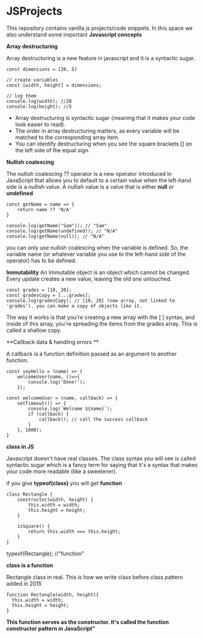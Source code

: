 # JSProjects
This repository contains vanilla js projects/code snippets. In this space we also understand some important **Javascript concepts**

**Array destructuring**

Array destructuring is a new feature in javascript and it is a syntactic sugar.

```
const dimensions = [20, 5]

// create variables
const [width, height] = dimensions;

// log them
console.log(width); //20
console.log(height); //5
```


* Array destructuring is syntactic sugar (meaning that it makes your code look easier to read).
* The order in array destructuring matters, as every variable will be matched to the corresponding array item.
* You can identify destructuring when you see the square brackets [] on the left side of the equal sign.


**Nullish coalescing**

The nullish coalescing ?? operator is a new operator introduced in JavaScript that allows you to default to a certain value when the left-hand side is a nullish value. A nullish value is a value that is either **null** or **undefined**

```
const getName = name => {
    return name ?? 'N/A'
}

console.log(getName("Sam")); // "Sam"
console.log(getName(undefined)); // "N/A"
console.log(getName(null)); // "N/A"

```
you can only use nullish coalescing when the variable is defined. So, the variable name (or whatever variable you use to the left-hand side of the operator) has to be defined.


**Immutability**
An Immutable object is an object which cannot be changed. Every update creates a new value, leaving the old one untouched.

```
const grades = [10, 20];
const gradesCopy = [...grades];
console.log(gradesCopy); // [10, 20] (new array, not linked to 'grades'). you can make a copy of objects like it.
```

The way it works is that you're creating a new array with the [ ] syntax, and inside of this array, you're spreading the items from the grades array.
This is called a shallow copy.

**Callback data & handling errors **

A callback is a function definition passed as an argument to another function.

```
const sayHello = (name) => {
    welcomeUser(name, ()=>{
        console.log('Done!');
    });
```

```
const welcomeUser = (name, callback) => {
    setTimeout(() => {
        console.log(`Welcome ${name}`);
        if (callback) {
            callback(); // call the success callback
        }
    }, 1000);
}
```


**class in JS**

Javascript doesn't have real classes. The class syntax you will see is called syntactic sugar which is a fancy term for saying that it's a syntax that makes your code more readable (like a sweetener).

if you give **typeof(class)** you will get **function**

```
class Rectangle {
    constructor(width, height) {
        this.width = width;
        this.height = height;
    }

    isSquare() {
        return this.width === this.height;
    }
}

```

typeof(Rectangle); //"function"


**class is a function**

Rectangle class in real. This is how we write class before class pattern added in 2015 

```
function Rectangle(width, height){
  this.width = width;
  this.height = height;
}
```
**This function serves as the constructor. It's called the function constructor pattern in JavaScript"**
